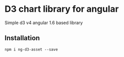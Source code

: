 # D3 chart library for angular 

Simple d3 v4 angular 1.6 based library

## Installation
```
npm i ng-d3-asset --save
```
